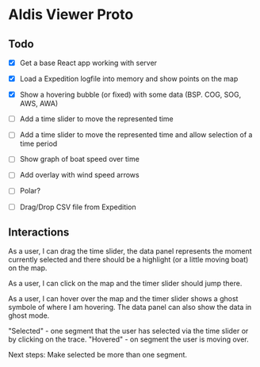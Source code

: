# Aldis Viewer Proto

## Todo

 - [x] Get a base React app working with server
 - [x] Load a Expedition logfile into memory and show points on the map
 - [x] Show a hovering bubble (or fixed) with some data (BSP. COG, SOG, AWS, AWA)
 - [ ] Add a time slider to move the represented time
 - [ ] Add a time slider to move the represented time and allow selection of a time period
 - [ ] Show graph of boat speed over time
 - [ ] Add overlay with wind speed arrows
 - [ ] Polar?
 - [ ] Drag/Drop CSV file from Expedition


## Interactions

As a user, I can drag the time slider, the data panel represents the moment currently selected and there should be a highlight (or a little moving boat) on the map.

As a user, I can click on the map and the timer slider should jump there.

As a user, I can hover over the map and the timer slider shows a ghost symbole of where I am hovering. The data panel can also show the data in ghost mode.



"Selected" - one segment that the user has selected via the time slider or by clicking on the trace.
"Hovered" - on segment the user is moving over.

Next steps:
Make selected be more than one segment.
